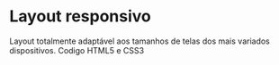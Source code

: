 # Layout responsivo
Layout totalmente adaptável aos tamanhos de telas dos mais variados dispositivos.
Codigo HTML5 e CSS3
